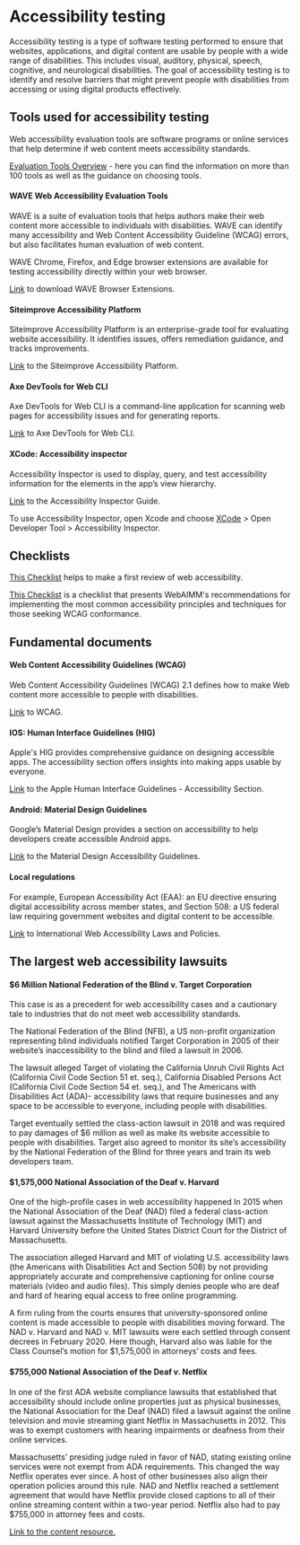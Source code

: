 # Accessibility testing

Accessibility testing is a type of software testing performed to ensure that websites, applications, and digital content are usable by people with a wide range of disabilities. This includes visual, auditory, physical, speech, cognitive, and neurological disabilities. The goal of accessibility testing is to identify and resolve barriers that might prevent people with disabilities from accessing or using digital products effectively.

## Tools used for accessibility testing

Web accessibility evaluation tools are software programs or online services that help determine if web content meets accessibility standards.

<a href="https://www.w3.org/WAI/test-evaluate/tools/" target="_blank">Evaluation Tools Overview</a> - here you can find the information on more than 100 tools as well as the guidance on choosing tools.

#### WAVE Web Accessibility Evaluation Tools

WAVE is a suite of evaluation tools that helps authors make their web content more accessible to individuals with disabilities. WAVE can identify many accessibility and Web Content Accessibility Guideline (WCAG) errors, but also facilitates human evaluation of web content. 

WAVE Chrome, Firefox, and Edge browser extensions are available for testing accessibility directly within your web browser.

<a href="https://wave.webaim.org" target="_blank">Link</a> to download WAVE Browser Extensions.

#### Siteimprove Accessibility Platform

Siteimprove Accessibility Platform is an enterprise-grade tool for evaluating website accessibility. It identifies issues, offers remediation guidance, and tracks improvements.

<a href="https://www.siteimprove.com/product/inclusivity/">Link</a> to the Siteimprove Accessibility Platform.

#### Axe DevTools for Web CLI

Axe DevTools for Web CLI is a command-line application for scanning web pages for accessibility issues and for generating reports. 

<a href="https://docs.deque.com/devtools-for-web/4/en/cli-home">Link</a> to Axe DevTools for Web CLI.

#### XCode: Accessibility inspector

Accessibility Inspector is used to display, query, and test accessibility information for the elements in the app’s view hierarchy.

<a href="https://developer.apple.com/documentation/accessibility/accessibility-inspector#" target="_blank">Link</a> to the Accessibility Inspector Guide. 

To use Accessibility Inspector, open Xcode and choose <a href="https://github.com/DariaMartinovskaya/XCode" target="_blank">XCode</a> > Open Developer Tool > Accessibility Inspector.

## Checklists

<a href="https://www.w3.org/WAI/test-evaluate/preliminary/">This Checklist</a> helps to make a first review of web accessibility.

<a href="https://webaim.org/standards/wcag/checklist">This Checklist</a> is a checklist that presents WebAIMM's recommendations for implementing the most common accessibility principles and techniques for those seeking WCAG conformance. 

## Fundamental documents

#### Web Content Accessibility Guidelines (WCAG)

Web Content Accessibility Guidelines (WCAG) 2.1 defines how to make Web content more accessible to people with disabilities.

<a href="https://www.w3.org/TR/WCAG21/" target="_blank">Link</a> to WCAG.

#### IOS: Human Interface Guidelines (HIG)

Apple's HIG provides comprehensive guidance on designing accessible apps. The accessibility section offers insights into making apps usable by everyone.

<a href="https://developer.apple.com/design/human-interface-guidelines/accessibility" target="_blank">Link</a> to the Apple Human Interface Guidelines - Accessibility Section.

#### Android: Material Design Guidelines

Google’s Material Design provides a section on accessibility to help developers create accessible Android apps.

<a href="https://m2.material.io/design/usability/accessibility.html" target="_blank">Link</a> to the Material Design Accessibility Guidelines. 

#### Local regulations

For example, European Accessibility Act (EAA): an EU directive ensuring digital accessibility across member states, and Section 508: a US federal law requiring government websites and digital content to be accessible.

<a href="https://www.whoisaccessible.com/guidelines/international-web-accessibility-laws-and-policies/" target="_blank">Link</a> to International Web Accessibility Laws and Policies.

## The largest web accessibility lawsuits 

#### $6 Million National Federation of the Blind v. Target Corporation

This case is as a precedent for web accessibility cases and a cautionary tale to industries that do not meet web accessibility standards. 

The National Federation of the Blind (NFB), a US non-profit organization representing blind individuals notified Target Corporation in 2005 of their website’s inaccessibility to the blind and filed a lawsuit in 2006. 

The lawsuit alleged Target of violating the California Unruh Civil Rights Act (California Civil Code Section 51 et. seq.), California Disabled Persons Act (California Civil Code Section 54 et. seq.), and The Americans with Disabilities Act (ADA)- accessibility laws that require businesses and any space to be accessible to everyone, including people with disabilities. 

Target eventually settled the class-action lawsuit in 2018 and was required to pay damages of $6 million as well as make its website accessible to people with disabilities. Target also agreed to monitor its site’s accessibility by the National Federation of the Blind for three years and train its web developers team.

#### $1,575,000 National Association of the Deaf v. Harvard

One of the high-profile cases in web accessibility happened In 2015 when the National Association of the Deaf (NAD) filed a federal class-action lawsuit against the Massachusetts Institute of Technology (MIT) and Harvard University before the United States District Court for the District of Massachusetts. 

The association alleged Harvard and MIT of violating U.S. accessibility laws (the Americans with Disabilities Act and Section 508) by not providing appropriately accurate and comprehensive captioning for online course materials (video and audio files). This simply denies people who are deaf and hard of hearing equal access to free online programming. 

A firm ruling from the courts ensures that university-sponsored online content is made accessible to people with disabilities moving forward. The NAD v. Harvard and NAD v. MIT lawsuits were each settled through consent decrees in February 2020. Here though, Harvard also was liable for the Class Counsel’s motion for $1,575,000 in attorneys’ costs and fees.

#### $755,000 National Association of the Deaf v. Netflix

In one of the first ADA website compliance lawsuits that established that accessibility should include online properties just as physical businesses, the National Association for the Deaf (NAD) filed a lawsuit against the online television and movie streaming giant Netflix in Massachusetts in 2012. This was to exempt customers with hearing impairments or deafness from their online services. 

Massachusetts’ presiding judge ruled in favor of NAD, stating existing online services were not exempt from ADA requirements. This changed the way Netflix operates ever since. A host of other businesses also align their operation policies around this rule. NAD and Netflix reached a settlement agreement that would have Netflix provide closed captions to all of their online streaming content within a two-year period. Netflix also had to pay $755,000 in attorney fees and costs.

<a href="https://www.whoisaccessible.com/guidelines/largest-web-accessibility-lawsuits/#6-million-national-federation-of-the-blind-v-target-corporation" target="_blank">Link to the content resource.</a>
